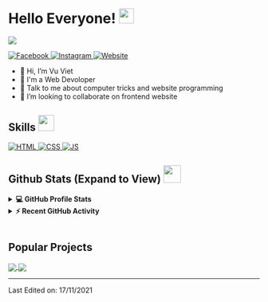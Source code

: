 <h1> Hello Everyone! <img src = "https://raw.githubusercontent.com/MartinHeinz/MartinHeinz/master/wave.gif" width = 30px> </h1>
<p align='center'>
</p>

<p>
	<img src="https://readme-typing-svg.herokuapp.com?color=%2336BCF7&lines=Welcome+to+my+Github+profile;I'm+Web+Developer" />
</p>

   <a href="https://www.facebook.com/100038052640982" target="_blank">
    <img alt="Facebook" src="https://img.shields.io/badge/Facebook-black?style=for-the-badge&labelColor=black&logo=facebook">
  </a>   
   <a href="https://www.instagram.com/vuvietnek/" target="_blank">
    <img alt="Instagram" src="https://img.shields.io/badge/Instagram-E4405F?style=for-the-badge&logo=instagram&logoColor=white">
  </a>  
  <a href="https://vuviet.tk" target="_blank">
    <img alt="Website" src="https://img.shields.io/badge/Website-2a8?style=for-the-badge&logo=google-chrome&logoColor=white">
  </a>  

- 👋 Hi, I’m Vu Viet
- 💼 I'm a Web Devoloper
- 💬 Talk to me about computer tricks and website programming
- 👯 I’m looking to collaborate on frontend website

<h2> Skills <img src = "https://media2.giphy.com/media/QssGEmpkyEOhBCb7e1/giphy.gif?cid=ecf05e47a0n3gi1bfqntqmob8g9aid1oyj2wr3ds3mg700bl&rid=giphy.gif" width = 32px> </h2>
<a href="#"> 
    <img alt="HTML" src="https://img.shields.io/badge/html-e34c26?style=for-the-badge&logo=html5&logoColor=white&labelColor=e34c26">
  </a>

   <a href="#">
    <img alt="CSS" src="https://img.shields.io/badge/css-0065FF?style=for-the-badge&logo=css3&logoColor=white&labelColor=0065FF">
  </a>
  
   <a href="#">
    <img alt="JS" src="https://img.shields.io/badge/javascript-grey?style=for-the-badge&logo=javascript&logoColor=#f0db4f">
  </a>
<h2> Github Stats (Expand to View) <img src = "https://i.pinimg.com/originals/65/c4/f4/65c4f452571be1261e9c623f7da488ac.gif" width = 35px> </h2>

<details> 
  <summary><b>💻 GitHub Profile Stats</b></summary>
  <br/>
  <p align="center">
	<img alt="Vu Viet Github Stats" src="https://github-readme-stats.vercel.app/api?username=vudinhviett&show_icons=true&count_private=true" height="192px"/>
<br/>
  &nbsp;
	  <img src="https://github-readme-stats.vercel.app/api/top-langs?username=vudinhviett&show_icons=true&locale=en&layout=compact" alt="vudinhviett" height="192px"/>
  <br/>
  </p>
</details>


<details>
  <summary><b>⚡ Recent GitHub Activity</b></summary>
  <br/>
   <a href="https://github.com/vudinhviett"><img alt="Vu Viet Activity Graph" src="https://activity-graph.herokuapp.com/graph?username=vudinhviett&custom_title=Vu%20Viet" /></a>
  <br/>

</details>

<br/>

## Popular Projects
<a href="https://github.com/vudinhviett/vuviet.tk">
  <img align="center" src="https://github-readme-stats.anuraghazra1.vercel.app/api/pin/?username=vudinhviett&repo=vuviet.tk" />
</a>  


<a href="https://github.com/vudinhviett/covid.vuviet.tk">
  <img align="center" src="https://github-readme-stats.anuraghazra1.vercel.app/api/pin/?username=vudinhviett&repo=covid.vuviet.tk" />
</a> 

----------------------------------------------------------------------
Last Edited on: 17/11/2021
